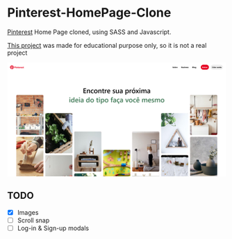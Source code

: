 # Pinterest-HomePage-Clone
[Pinterest](https://br.pinterest.com/) Home Page cloned, using SASS and Javascript.

[This project](https://samuel-s-marques.github.io/Pinterest-HomePage-Clone/) was made for educational purpose only, so it is not a real project

![img](screenshot.png)

## TODO
- [x] Images
- [ ] Scroll snap
- [ ] Log-in & Sign-up modals
